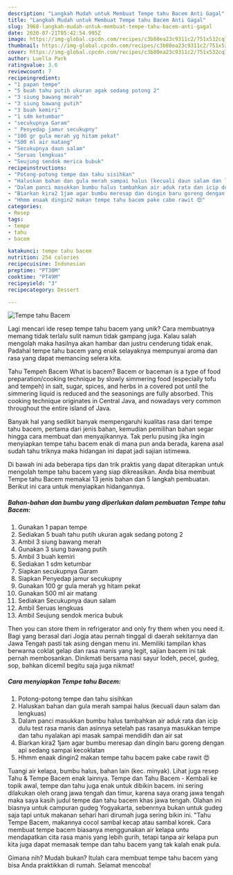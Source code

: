```yaml
---
description: "Langkah Mudah untuk Membuat Tempe tahu Bacem Anti Gagal"
title: "Langkah Mudah untuk Membuat Tempe tahu Bacem Anti Gagal"
slug: 3968-langkah-mudah-untuk-membuat-tempe-tahu-bacem-anti-gagal
date: 2020-07-21T05:42:54.995Z
image: https://img-global.cpcdn.com/recipes/c3b80ea23c9311c2/751x532cq70/tempe-tahu-bacem-foto-resep-utama.jpg
thumbnail: https://img-global.cpcdn.com/recipes/c3b80ea23c9311c2/751x532cq70/tempe-tahu-bacem-foto-resep-utama.jpg
cover: https://img-global.cpcdn.com/recipes/c3b80ea23c9311c2/751x532cq70/tempe-tahu-bacem-foto-resep-utama.jpg
author: Luella Park
ratingvalue: 3.6
reviewcount: 7
recipeingredient:
- "1 papan tempe"
- "5 buah tahu putih ukuran agak sedang potong 2"
- "3 siung bawang merah"
- "3 siung bawang putih"
- "3 buah kemiri"
- "1 sdm ketumbar"
- "secukupnya Garam"
- " Penyedap jamur secukupny"
- "100 gr gula merah yg hitam pekat"
- "500 ml air matang"
- "Secukupnya daun salam"
- "Seruas lengkuas"
- "Seujung sendok merica bubuk"
recipeinstructions:
- "Potong-potong tempe dan tahu sisihkan"
- "Haluskan bahan dan gula merah sampai halus (kecuali daun salam dan lengkuas)"
- "Dalam panci masukkan bumbu halus tambahkan air aduk rata dan icip dulu test rasa manis dan asinnya setelah pas rasanya masukkan tempe dan tahu nyalakan api masak sampai mendidih dan air sat"
- "Biarkan kira2 1jam agar bumbu meresap dan dingin baru goreng dengan api sedang sampai kecoklatan"
- "Hhmm enaak dingin2 makan tempe tahu bacem pake cabe rawit 😍"
categories:
- Resep
tags:
- tempe
- tahu
- bacem

katakunci: tempe tahu bacem 
nutrition: 254 calories
recipecuisine: Indonesian
preptime: "PT30M"
cooktime: "PT49M"
recipeyield: "3"
recipecategory: Dessert

---
```



![Tempe tahu Bacem](https://img-global.cpcdn.com/recipes/c3b80ea23c9311c2/751x532cq70/tempe-tahu-bacem-foto-resep-utama.jpg)

Lagi mencari ide resep tempe tahu bacem yang unik? Cara membuatnya memang tidak terlalu sulit namun tidak gampang juga. Kalau salah mengolah maka hasilnya akan hambar dan justru cenderung tidak enak. Padahal tempe tahu bacem yang enak selayaknya mempunyai aroma dan rasa yang dapat memancing selera kita.

Tahu Tempeh Bacem What is bacem? Bacem or baceman is a type of food preparation/cooking technique by slowly simmering food (especially tofu and tempeh) in salt, sugar, spices, and herbs in a covered pot until the simmering liquid is reduced and the seasonings are fully absorbed. This cooking technique originates in Central Java, and nowadays very common throughout the entire island of Java.

Banyak hal yang sedikit banyak mempengaruhi kualitas rasa dari tempe tahu bacem, pertama dari jenis bahan, kemudian pemilihan bahan segar hingga cara membuat dan menyajikannya. Tak perlu pusing jika ingin menyiapkan tempe tahu bacem enak di mana pun anda berada, karena asal sudah tahu triknya maka hidangan ini dapat jadi sajian istimewa.


Di bawah ini ada beberapa tips dan trik praktis yang dapat diterapkan untuk mengolah tempe tahu bacem yang siap dikreasikan. Anda bisa membuat Tempe tahu Bacem memakai 13 jenis bahan dan 5 langkah pembuatan. Berikut ini cara untuk menyiapkan hidangannya.

<!--inarticleads1-->

##### Bahan-bahan dan bumbu yang diperlukan dalam pembuatan Tempe tahu Bacem:

1. Gunakan 1 papan tempe
1. Sediakan 5 buah tahu putih ukuran agak sedang potong 2
1. Ambil 3 siung bawang merah
1. Gunakan 3 siung bawang putih
1. Ambil 3 buah kemiri
1. Sediakan 1 sdm ketumbar
1. Siapkan secukupnya Garam
1. Siapkan  Penyedap jamur secukupny
1. Gunakan 100 gr gula merah yg hitam pekat
1. Gunakan 500 ml air matang
1. Sediakan Secukupnya daun salam
1. Ambil Seruas lengkuas
1. Ambil Seujung sendok merica bubuk


Then you can store them in refrigerator and only fry them when you need it. Bagi yang berasal dari Jogja atau pernah tinggal di daerah sekitarnya dan Jawa Tengah pasti tak asing dengan menu ini. Memiliki tampilan khas berwarna coklat gelap dan rasa manis yang legit, sajian bacem ini tak pernah membosankan. Dinikmati bersama nasi sayur lodeh, pecel, gudeg, sop, bahkan dicemil begitu saja juga nikmat! 

<!--inarticleads2-->

##### Cara menyiapkan Tempe tahu Bacem:

1. Potong-potong tempe dan tahu sisihkan
1. Haluskan bahan dan gula merah sampai halus (kecuali daun salam dan lengkuas)
1. Dalam panci masukkan bumbu halus tambahkan air aduk rata dan icip dulu test rasa manis dan asinnya setelah pas rasanya masukkan tempe dan tahu nyalakan api masak sampai mendidih dan air sat
1. Biarkan kira2 1jam agar bumbu meresap dan dingin baru goreng dengan api sedang sampai kecoklatan
1. Hhmm enaak dingin2 makan tempe tahu bacem pake cabe rawit 😍


Tuangi air kelapa, bumbu halus, bahan lain (kec. minyak). Lihat juga resep Tahu &amp; Tempe Bacem enak lainnya. Tempe dan Tahu Bacem - Kembali ke topik awal, tempe dan tahu juga enak untuk dibikin bacem. ini sering dilakukan oleh orang jawa tengah dan timur, karena saya orang jawa tengah maka saya kasih judul tempe dan tahu bacem khas jawa tengah. Olahan ini biasnya untuk campuran gudeg Yogyakarta, sebenrnya bukan untuk gudeg saja tapi untuk makanan sehari hari dirumah juga sering bikin ini. &#34;Tahu Tempe Bacem, makannya cocol sambal kecap atau sambal korek. Cara membuat tempe bacem biasanya menggunakan air kelapa untu mendapatkan cita rasa manis yang lebih gurih, tetapi tanpa air kelapa pun kita juga dapat memasak tempe dan tahu bacem yang tak kalah enak pula. 

Gimana nih? Mudah bukan? Itulah cara membuat tempe tahu bacem yang bisa Anda praktikkan di rumah. Selamat mencoba!
